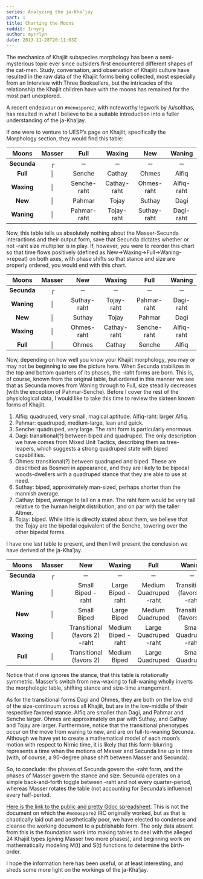 ```yaml
---
series: Analyzing the ja-Kha’jay
part: 1
title: Charting the Moons
reddit: 1rnyrg
author: myrrlyn
date: 2013-11-28T20:11:03Z
---
```


The mechanics of Khajiit subspecies morphology has been a semi-mysterious topic
ever since outsiders first encountered different shapes of the cat-men. Study,
conversation, and observation of Khajiiti culture have resulted in the raw data
of the Khajiit forms being collected, most especially from an Interview with
Three Booksellers, but the intricacies of the relationship the Khajiit children
have with the moons has remained for the most part unexplored.

A recent endeavour on `#memospore2`, with noteworthy legwork by /u/solthas, has
resulted in what I believe to be a suitable introduction into a fuller
understanding of the ja-Kha’jay.

If one were to venture to UESP’s page on Khajiit, specifically the Morphology
section, they would find this table:

|Moons      |Masser|Full       |Waxing     |New        |Waning    |
|:---------:|:----:|:---------:|:---------:|:---------:|:--------:|
|**Secunda**|┌     |─          |─          |─          |─         |
|**Full**   |│     |Senche     |Cathay     |Ohmes      |Alfiq     |
|**Waxing** |│     |Senche-raht|Cathay-raht|Ohmes-raht |Alfiq-raht|
|**New**    |│     |Pahmar     |Tojay      |Suthay     |Dagi      |
|**Waning** |│     |Pahmar-raht|Tojay-raht |Suthay-raht|Dagi-raht |

Now, this table tells us absolutely nothing about the Masser-Secunda
interactions and their output form, save that Secunda dictates whether or not
-raht size multiplier is in play. If, however, you were to reorder this chart
so that time flows positively (defined as New->Waxing->Full->Waning->repeat) on
both axes, with phase shifts so that stance and size are properly ordered, you
would end with this chart.

|Moons      |Masser|New        |Waxing     |Full       |Waning    |
|:---------:|:----:|:---------:|:---------:|:---------:|:--------:|
|**Secunda**|┌     |─          |─          |─          |─         |
|**Waning** |│     |Suthay-raht|Tojay-raht |Pahmar-raht|Dagi-raht |
|**New**    |│     |Suthay     |Tojay      |Pahmar     |Dagi      |
|**Waxing** |│     |Ohmes-raht |Cathay-raht|Senche-raht|Alfiq-raht|
|**Full**   |│     |Ohmes      |Cathay     |Senche     |Alfiq     |

Now, depending on how well you know your Khajiit morphology, you may or may not
be beginning to see the picture here. When Secunda stabilizes in the top and
bottom quarters of its phases, the -raht forms are born. This is, of course,
known from the original table, but ordered in this manner we see that as Secunda
moves from Waning through to Full, size steadily decreases (with the exception
of Pahmar-Senche). Before I cover the rest of the physiological data, I would
like to take this time to review the sixteen known forms of Khajiit.

1. Alfiq: quadruped, very small, magical aptitude. Alfiq-raht: larger Alfiq.
1. Pahmar: quadruped, medium-large, lean and quick.
1. Senche: quadruped, very large. The raht form is particularly enormous.
1. Dagi: transitional(?) between biped and quadruped. The only description we
   have comes from Mixed Unit Tactics, describing them as tree-leapers, which
   suggests a strong quadruped state with biped capabilities.
1. Ohmes: transitional(?) between quadruped and biped. These are described as
   Bosmeri in appearance, and they are likely to be bipedal woods-dwellers with
   a quadruped stance that they are able to use at need.
1. Suthay: biped, approximately man-sized, perhaps shorter than the mannish
   average.
1. Cathay: biped, average to tall on a man. The raht form would be very tall
   relative to the human height distribution, and on par with the taller Altmer.
1. Tojay: biped. While little is directly stated about them, we believe that the
   Tojay are the bipedal equivalent of the Senche, towering over the other
   bipedal forms.

I have one last table to present, and then I will present the conclusion we have
derived of the ja-Kha’jay.

|Moons      |Masser|New                          |Waxing            |Full                  |Waning                       |
|:---------:|:----:|:---------------------------:|:----------------:|:--------------------:|:---------------------------:|
|**Secunda**|┌     |─                            |─                 |─                     |─                            |
|**Waning** |│     |Small Biped -raht            |Large Biped -raht |Medium Quadruped -raht|Transitional (favors 4) -raht|
|**New**    |│     |Small Biped                  |Large Biped       |Medium Quadruped      |Transitional (favors 4)      |
|**Waxing** |│     |Transitional (favors 2) -raht|Medium Biped -raht|Large Quadruped -raht |Small Quadruped -raht        |
|**Full**   |│     |Transitional (favors 2)      |Medium Biped      |Large Quadruped       |Small Quadruped              |

Notice that if one ignores the stance, that this table is rotationally
symmetric. Masser’s switch from new-waxing to full-waning wholly inverts the
morphologic table, shifting stance and size-time arrangement.

As for the transitional forms Dagi and Ohmes, they are both on the low end of
the size-continuum across all Khajiit, but are in the low-middle of their
respective favored stance. Alfiq are smaller than Dagi, and Pahmar and Senche
larger. Ohmes are approximately on par with Suthay, and Cathay and Tojay are
larger. Furthermore, notice that the transitional phenotypes occur on the move
from waning to new, and are on full-to-waning Secunda. Although we have yet to
create a mathematical model of each moon’s motion with respect to Nirnic time,
it is likely that this form-blurring represents a time when the motions of
Masser and Secunda line up in time (with, of course, a 90-degree phase shift
between Masser and Secunda).

So, to conclude: the phases of Secunda govern the -raht form, and the phases of
Masser govern the stance and size. Secunda operates on a simple back-and-forth
toggle between -raht and not every quarter-period, whereas Masser rotates the
table (not accounting for Secunda’s influence) every half-period.

[Here is the link to the public and pretty Gdoc spreadsheet][0]. This is not the
document on which the `#memospore2` IRC originally worked, but as that is
chaotically laid out and aesthetically poor, we have elected to condense and
cleanse the working document to a publishable form. The only data absent from
this is the foundation work into making tables to deal with the alleged 24
Khajiit types (giving Masser two more phases), and beginning work on
mathematically modeling M(t) and S(t) functions to determine the birth-order.

I hope the information here has been useful, or at least interesting, and sheds
some more light on the workings of the ja-Kha’jay.

[0]: https://docs.google.com/spreadsheet/ccc?key=0Aly-sXRShwzjdGtrRlJ6a1Mzbk5PZjFXNUExMmIzWGc&usp=drive_web#gid=0
